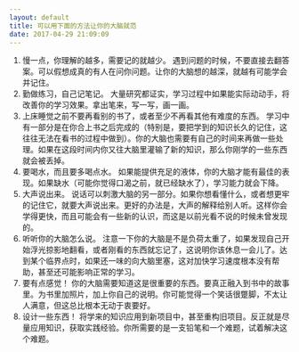 ```yaml
---
layout: default
title: 可以用下面的方法让你的大脑就范
date: 2017-04-29 21:09:09
---
```


1. 慢一点，你理解的越多，需要记的就越少。
遇到问题的时候，不要直接去翻答案。可以假想成真的有人在问你问题。让你的大脑想的越深，就越有可能学会并记住。
2. 勤做练习，自己记笔记。
大量研究都证实，学习过程中如果能实际动动手，将改善你的学习效果。拿出笔来，写一写，画一画。
3. 上床睡觉之前不要再看别的书了，或者至少不再看其他有难度的东西。
学习中有一部分是在你合上书之后完成的（特别是，要把学到的知识长久的记住，这往往无法在看书的过程中做到）。你的大脑也需要有自己的时间来再做一些处理。如果在这段时间内你又往大脑里灌输了新的知识，那么你刚学的一些东西就会被丢掉。
4. 要喝水，而且要多喝点水。
如果能提供充足的液体，你的大脑才能有最佳的表现。如果缺水（可能你觉得口渴之前，就已经缺水了），学习能力就会下降。
5. 大声说出来。
说话可以刺激大脑的另一部分。如果你想看懂什么，或者想更牢的记住它，就要大声说出来。更好的办法是，大声的解释给别人听。这样你会学得更快，而且可能会有一些新的认识，而这是以前光看不说的时候未曾发现的。
6. 听听你的大脑怎么说。
注意一下你的大脑是不是负荷太重了，如果发现自己开始浮光掠影地翻看，或者刚看的东西就忘记了，这说明你该休息一会儿了。达到某个临界点时，如果还一味的向大脑里塞，这对加快学习速度根本没有帮助，甚至还可能影响正常的学习。
7. 要有点感觉！
你的大脑需要知道这是很重要的东西。要真正融入到书中的故事里。为书里加照片，加上你自己的说明。你可能觉得一个笑话很蹩脚，不太让人满意，但这总比根本无动于衷要好。
8. 设计一些东西！
将学来的知识应用到新项目中，甚至重构旧项目。反正就是尽量应用知识，获取实践经验。你所需要的是一支铅笔和一个难题，试着解决这个难题。
